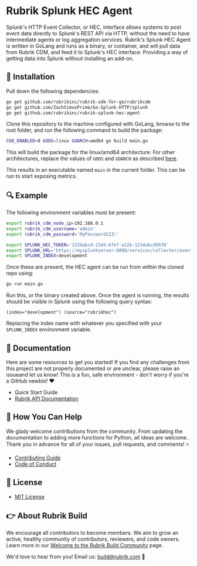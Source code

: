 # Rubrik Splunk HEC Agent

Splunk's HTTP Event Collector, or HEC, interface allows systems to post event data directly to Splunk's REST API via HTTP, without the need to have intermediate agents or log aggregation services. Rubrik's Splunk HEC Agent is written in GoLang and runs as a binary, or container, and will pull data from Rubrik CDM, and feed it to Splunk's HEC interface. Providing a way of getting data into Splunk without installing an add-on.

## :hammer: Installation

Pull down the following dependencies:

```bash
go get github.com/rubrikinc/rubrik-sdk-for-go/rubrikcdm
go get github.com/ZachtimusPrime/Go-Splunk-HTTP/splunk
go get github.com/rubrikinc/rubrik-splunk-hec-agent
```

Clone this repository to the machine configured with GoLang, browse to the root folder, and run the following command to build the package:

```bash
CGO_ENABLED=0 GOOS=linux GOARCH=amd64 go build main.go
```

This will build the package for the linux/amd64 architecture. For other architectures, replace the values of `GOOS` and `GOARCH` as described [here](https://gist.github.com/asukakenji/f15ba7e588ac42795f421b48b8aede63).

This results in an executable named `main` in the current folder. This can be run to start exposing metrics.

## :mag: Example

The following environment variables must be present:

```bash
export rubrik_cdm_node_ip=192.168.0.1
export rubrik_cdm_username='admin'
export rubrik_cdm_password='MyPassword123!'

export SPLUNK_HEC_TOKEN='1234abcd-2345-67ef-a12b-1234abcd5678'
export SPLUNK_URL='https://mysplunkserver:8088/services/collector/event'
export SPLUNK_INDEX=development
```

Once these are present, the HEC agent can be run from within the cloned repo using:

```bash
go run main.go
```

Run this, or the binary created above. Once the agent is running, the results should be visible in Splunk using the following query syntax:

```none
(index="development") (source="rubrikhec")
```

Replacing the index name with whatever you specified with your `SPLUNK_INDEX` environment variable.

## :blue_book: Documentation

Here are some resources to get you started! If you find any challenges from this project are not properly documented or are unclear, please raise an issueand let us know! This is a fun, safe environment - don't worry if you're a GitHub newbie! :heart:

* Quick Start Guide
* [Rubrik API Documentation](https://github.com/rubrikinc/api-documentation)

## :muscle: How You Can Help

We glady welcome contributions from the community. From updating the documentation to adding more functions for Python, all ideas are welcome. Thank you in advance for all of your issues, pull requests, and comments! :star:

* [Contributing Guide](CONTRIBUTING.md)
* [Code of Conduct](CODE_OF_CONDUCT.md)

## :pushpin: License

* [MIT License](LICENSE)

## :point_right: About Rubrik Build

We encourage all contributors to become members. We aim to grow an active, healthy community of contributors, reviewers, and code owners. Learn more in our [Welcome to the Rubrik Build Community](https://github.com/rubrikinc/welcome-to-rubrik-build) page.

We'd  love to hear from you! Email us: build@rubrik.com :love_letter:
